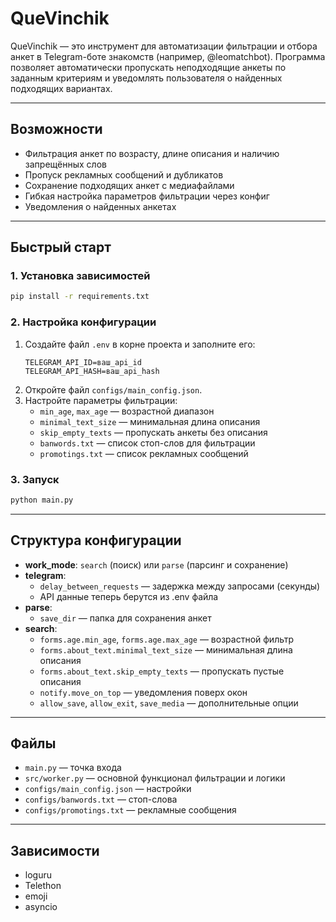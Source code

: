 # QueVinchik

QueVinchik — это инструмент для автоматизации фильтрации и отбора анкет в Telegram-боте знакомств (например, @leomatchbot). Программа позволяет автоматически пропускать неподходящие анкеты по заданным критериям и уведомлять пользователя о найденных подходящих вариантах.

---

## Возможности

- Фильтрация анкет по возрасту, длине описания и наличию запрещённых слов
- Пропуск рекламных сообщений и дубликатов
- Сохранение подходящих анкет с медиафайлами
- Гибкая настройка параметров фильтрации через конфиг
- Уведомления о найденных анкетах

---

## Быстрый старт

### 1. Установка зависимостей

```bash
pip install -r requirements.txt
```

### 2. Настройка конфигурации

1. Создайте файл `.env` в корне проекта и заполните его:
   ```
   TELEGRAM_API_ID=ваш_api_id
   TELEGRAM_API_HASH=ваш_api_hash
   ```
2. Откройте файл `configs/main_config.json`.
3. Настройте параметры фильтрации:
   - `min_age`, `max_age` — возрастной диапазон
   - `minimal_text_size` — минимальная длина описания
   - `skip_empty_texts` — пропускать анкеты без описания
   - `banwords.txt` — список стоп-слов для фильтрации
   - `promotings.txt` — список рекламных сообщений

### 3. Запуск

```bash
python main.py
```

---

## Структура конфигурации

- **work_mode**: `search` (поиск) или `parse` (парсинг и сохранение)
- **telegram**:
  - `delay_between_requests` — задержка между запросами (секунды)
  - API данные теперь берутся из .env файла
- **parse**:
  - `save_dir` — папка для сохранения анкет
- **search**:
  - `forms.age.min_age`, `forms.age.max_age` — возрастной фильтр
  - `forms.about_text.minimal_text_size` — минимальная длина описания
  - `forms.about_text.skip_empty_texts` — пропускать пустые описания
  - `notify.move_on_top` — уведомления поверх окон
  - `allow_save`, `allow_exit`, `save_media` — дополнительные опции

---

## Файлы

- `main.py` — точка входа
- `src/worker.py` — основной функционал фильтрации и логики
- `configs/main_config.json` — настройки
- `configs/banwords.txt` — стоп-слова
- `configs/promotings.txt` — рекламные сообщения

---

## Зависимости

- loguru
- Telethon
- emoji
- asyncio
